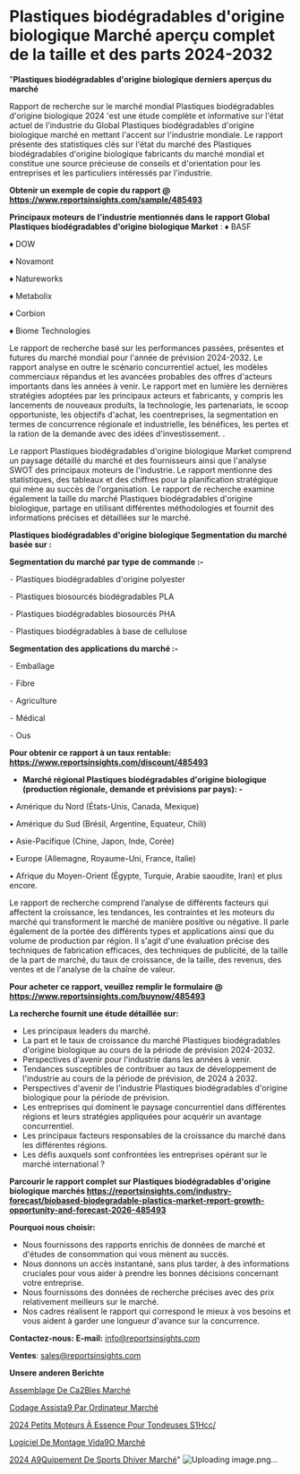 # Plastiques biodégradables d'origine biologique Marché aperçu complet de la taille et des parts 2024-2032

"<strong>Plastiques biodégradables d'origine biologique derniers aperçus du marché</strong>

Rapport de recherche sur le marché mondial Plastiques biodégradables d'origine biologique 2024 'est une étude complète et informative sur l'état actuel de l'industrie du Global Plastiques biodégradables d'origine biologique marché en mettant l'accent sur l'industrie mondiale. Le rapport présente des statistiques clés sur l'état du marché des Plastiques biodégradables d'origine biologique fabricants du marché mondial et constitue une source précieuse de conseils et d'orientation pour les entreprises et les particuliers intéressés par l'industrie.

<strong>Obtenir un exemple de copie du rapport @ <a href=https://www.reportsinsights.com/sample/485493>https://www.reportsinsights.com/sample/485493</a></strong>

<strong>Principaux moteurs de l'industrie mentionnés dans le rapport Global Plastiques biodégradables d'origine biologique Market</strong> :
♦ BASF

♦ DOW

♦ Novamont

♦ Natureworks

♦ Metabolix

♦ Corbion

♦ Biome Technologies

Le rapport de recherche basé sur les performances passées, présentes et futures du marché mondial pour l'année de prévision 2024-2032. Le rapport analyse en outre le scénario concurrentiel actuel, les modèles commerciaux répandus et les avancées probables des offres d'acteurs importants dans les années à venir. Le rapport met en lumière les dernières stratégies adoptées par les principaux acteurs et fabricants, y compris les lancements de nouveaux produits, la technologie, les partenariats, le scoop opportuniste, les objectifs d'achat, les coentreprises, la segmentation en termes de concurrence régionale et industrielle, les bénéfices, les pertes et la ration de la demande avec des idées d'investissement. .

Le rapport Plastiques biodégradables d'origine biologique Market comprend un paysage détaillé du marché et des fournisseurs ainsi que l'analyse SWOT des principaux moteurs de l'industrie. Le rapport mentionne des statistiques, des tableaux et des chiffres pour la planification stratégique qui mène au succès de l'organisation. Le rapport de recherche examine également la taille du marché Plastiques biodégradables d'origine biologique, partage en utilisant différentes méthodologies et fournit des informations précises et détaillées sur le marché.

<strong>Plastiques biodégradables d'origine biologique Segmentation du marché basée sur :</strong>

<strong>Segmentation du marché par type de commande :-</strong>

⁃ Plastiques biodégradables d'origine polyester

⁃ Plastiques biosourcés biodégradables PLA

⁃ Plastiques biodégradables biosourcés PHA

⁃ Plastiques biodégradables à base de cellulose

<strong>Segmentation des applications du marché :-</strong>

⁃ Emballage

⁃ Fibre

⁃ Agriculture

⁃ Médical

⁃ Ous

<strong>Pour obtenir ce rapport à un taux rentable: <a href=https://www.reportsinsights.com/discount/485493>https://www.reportsinsights.com/discount/485493</a></strong>
<ul>
  <li><strong>Marché régional Plastiques biodégradables d'origine biologique (production régionale, demande et prévisions par pays): -</strong></li>
</ul>
• Amérique du Nord (États-Unis, Canada, Mexique)

• Amérique du Sud (Brésil, Argentine, Equateur, Chili)

• Asie-Pacifique (Chine, Japon, Inde, Corée)

• Europe (Allemagne, Royaume-Uni, France, Italie)

• Afrique du Moyen-Orient (Égypte, Turquie, Arabie saoudite, Iran) et plus encore.

Le rapport de recherche comprend l’analyse de différents facteurs qui affectent la croissance, les tendances, les contraintes et les moteurs du marché qui transforment le marché de manière positive ou négative. Il parle également de la portée des différents types et applications ainsi que du volume de production par région. Il s'agit d'une évaluation précise des techniques de fabrication efficaces, des techniques de publicité, de la taille de la part de marché, du taux de croissance, de la taille, des revenus, des ventes et de l'analyse de la chaîne de valeur.

<strong>Pour acheter ce rapport, veuillez remplir le formulaire @   <a href=https://www.reportsinsights.com/buynow/485493>https://www.reportsinsights.com/buynow/485493</a></strong>

<strong>La recherche fournit une étude détaillée sur:</strong>
<ul>
  <li>Les principaux leaders du marché.</li>
  <li>La part et le taux de croissance du marché Plastiques biodégradables d'origine biologique au cours de la période de prévision 2024-2032.</li>
  <li>Perspectives d'avenir pour l'industrie dans les années à venir.</li>
  <li>Tendances susceptibles de contribuer au taux de développement de l'industrie au cours de la période de prévision, de 2024 à 2032.</li>
  <li>Perspectives d'avenir de l'industrie Plastiques biodégradables d'origine biologique pour la période de prévision.</li>
  <li>Les entreprises qui dominent le paysage concurrentiel dans différentes régions et leurs stratégies appliquées pour acquérir un avantage concurrentiel.</li>
  <li>Les principaux facteurs responsables de la croissance du marché dans les différentes régions.</li>
  <li>Les défis auxquels sont confrontées les entreprises opérant sur le marché international ?</li>
</ul>

<strong>Parcourir le rapport complet sur Plastiques biodégradables d'origine biologique marchés <a href=https://reportsinsights.com/industry-forecast/biobased-biodegradable-plastics-market-report-growth-opportunity-and-forecast-2026-485493>https://reportsinsights.com/industry-forecast/biobased-biodegradable-plastics-market-report-growth-opportunity-and-forecast-2026-485493</a></strong>

<strong>Pourquoi nous choisir:</strong>
<ul>
  <li>Nous fournissons des rapports enrichis de données de marché et d'études de consommation qui vous mènent au succès.</li>
  <li>Nous donnons un accès instantané, sans plus tarder, à des informations cruciales pour vous aider à prendre les bonnes décisions concernant votre entreprise.</li>
  <li>Nous fournissons des données de recherche précises avec des prix relativement meilleurs sur le marché.</li>
  <li>Nos cadres réalisent le rapport qui correspond le mieux à vos besoins et vous aident à garder une longueur d'avance sur la concurrence.</li>
</ul>
<strong>Contactez-nous:
</strong><strong>E-mail:</strong> <a href=mailto:info@reportsinsights.com>info@reportsinsights.com</a>

<strong>Ventes</strong>: <a href=mailto:sales@reportsinsights.com>sales@reportsinsights.com</a>

<strong>Unsere anderen Berichte</strong>

<a href=https://www.linkedin.com/pulse/assemblage-de-c%C3%A2bles-march%C3%A9-analyse-des-4ax0c/>Assemblage De Ca2Bles Marché</a>

<a href=https://www.linkedin.com/pulse/codage-assist%C3%A9-par-ordinateur-march%C3%A9-de-la-taille-mpjrc/>Codage Assista9 Par Ordinateur Marché</a>

<a href=https://www.linkedin.com/pulse/2024-petits-moteurs-à-essence-pour-tondeuses-s1hcc/>2024 Petits Moteurs À Essence Pour Tondeuses S1Hcc/</a>

<a href=https://www.linkedin.com/pulse/logiciel-de-montage-vid%C3%A9o-march%C3%A9-rapport-8g3jf/>Logiciel De Montage Vida9O Marché</a>

<a href=https://www.linkedin.com/pulse/2024-%C3%A9quipement-de-sports-dhiver-march%C3%A9-rapport-r8d4c/>2024 A9Quipement De Sports Dhiver Marché</a>"
![Uploading image.png…]()
